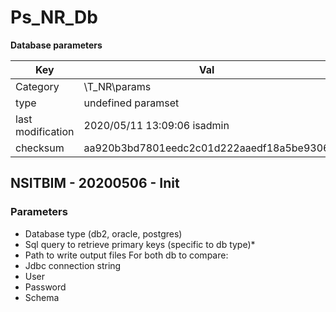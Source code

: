 # Ps_NR_Db


**Database parameters**

| Key               | Val                                      |
| ----------------- | ---------------------------------------- |
| Category          | \T_NR\params                             |
| type              | undefined paramset                       |
| last modification | 2020/05/11 13:09:06 isadmin              |
| checksum          | aa920b3bd7801eedc2c01d222aaedf18a5be9306 |




## NSITBIM - 20200506 - Init

### Parameters

* Database type (db2, oracle, postgres)
* Sql query to retrieve primary keys (specific to db type)*
* Path to write output files
For both db to compare:
* Jdbc connection string
* User
* Password
* Schema 



